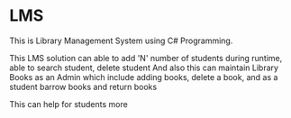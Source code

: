 # LMS

This is Library Management System using C# Programming. 

This LMS solution can able to add 'N' number of  students during runtime, able to search student, delete student
And also this can maintain Library Books as an Admin which include adding books, delete a book, and as a student barrow books and return books

This can help for students more 

